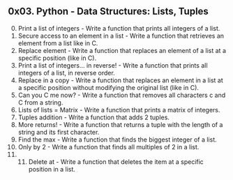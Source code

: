 ## 0x03. Python - Data Structures: Lists, Tuples ##
0. Print a list of integers - Write a function that prints all integers of a list.
1. Secure access to an element in a list - Write a function that retrieves an element from a list like in C.
2. Replace element - Write a function that replaces an element of a list at a specific position (like in C).
3. Print a list of integers... in reverse! - Write a function that prints all integers of a list, in reverse order.
4. Replace in a copy - Write a function that replaces an element in a list at a specific position without modifying the original list (like in C).
5. Can you C me now? - Write a function that removes all characters c and C from a string.
6. Lists of lists = Matrix - Write a function that prints a matrix of integers.
7. Tuples addition - Write a function that adds 2 tuples.
8. More returns! - Write a function that returns a tuple with the length of a string and its first character.
9. Find the max - Write a function that finds the biggest integer of a list.
10. Only by 2 - Write a function that finds all multiples of 2 in a list.
11. 11. Delete at - Write a function that deletes the item at a specific position in a list.
